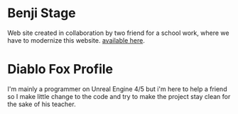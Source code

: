 # Benji Stage

Web site created in collaboration by two friend for a school work, where we have to modernize this website. [available here](https://www.adelinedupontcoach.com/).

# Diablo Fox Profile

I'm mainly a programmer on Unreal Engine 4/5 but i'm here to help a friend so I make little change to the code and try to make the project stay clean for the sake of his teacher.